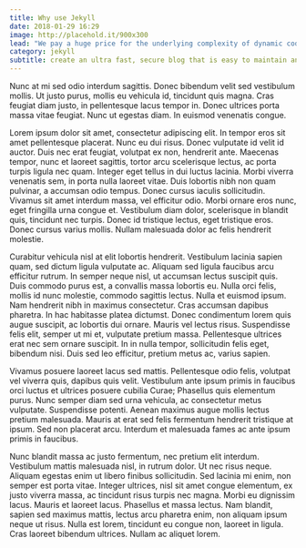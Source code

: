 ```yaml
---
title: Why use Jekyll
date: 2018-01-29 16:29
image: http://placehold.it/900x300
lead: "We pay a huge price for the underlying complexity of dynamic code running on a server for every request - a price we could avoid paying entirely when this kind of complexity is not needed."
category: jekyll
subtitle: create an ultra fast, secure blog that is easy to maintain and easy to scale
---
```


Nunc at mi sed odio interdum sagittis. Donec bibendum velit sed vestibulum mollis. Ut justo purus, mollis eu vehicula id, tincidunt quis magna. Cras feugiat diam justo, in pellentesque lacus tempor in. Donec ultrices porta massa vitae feugiat. Nunc ut egestas diam. In euismod venenatis congue.

Lorem ipsum dolor sit amet, consectetur adipiscing elit. In tempor eros sit amet pellentesque placerat. Nunc eu dui risus. Donec vulputate id velit id auctor. Duis nec erat feugiat, volutpat ex non, hendrerit ante. Maecenas tempor, nunc et laoreet sagittis, tortor arcu scelerisque lectus, ac porta turpis ligula nec quam. Integer eget tellus in dui luctus lacinia. Morbi viverra venenatis sem, in porta nulla laoreet vitae. Duis lobortis nibh non quam pulvinar, a accumsan odio tempus. Donec cursus iaculis sollicitudin. Vivamus sit amet interdum massa, vel efficitur odio. Morbi ornare eros nunc, eget fringilla urna congue et. Vestibulum diam dolor, scelerisque in blandit quis, tincidunt nec turpis. Donec id tristique lectus, eget tristique eros. Donec cursus varius mollis. Nullam malesuada dolor ac felis hendrerit molestie.

Curabitur vehicula nisl at elit lobortis hendrerit. Vestibulum lacinia sapien quam, sed dictum ligula vulputate ac. Aliquam sed ligula faucibus arcu efficitur rutrum. In semper neque nisl, ut accumsan lectus suscipit quis. Duis commodo purus est, a convallis massa lobortis eu. Nulla orci felis, mollis id nunc molestie, commodo sagittis lectus. Nulla et euismod ipsum. Nam hendrerit nibh in maximus consectetur. Cras accumsan dapibus pharetra. In hac habitasse platea dictumst. Donec condimentum lorem quis augue suscipit, ac lobortis dui ornare. Mauris vel lectus risus. Suspendisse felis elit, semper ut mi et, vulputate pretium massa. Pellentesque ultrices erat nec sem ornare suscipit. In in nulla tempor, sollicitudin felis eget, bibendum nisi. Duis sed leo efficitur, pretium metus ac, varius sapien.

Vivamus posuere laoreet lacus sed mattis. Pellentesque odio felis, volutpat vel viverra quis, dapibus quis velit. Vestibulum ante ipsum primis in faucibus orci luctus et ultrices posuere cubilia Curae; Phasellus quis elementum purus. Nunc semper diam sed urna vehicula, ac consectetur metus vulputate. Suspendisse potenti. Aenean maximus augue mollis lectus pretium malesuada. Mauris at erat sed felis fermentum hendrerit tristique at ipsum. Sed non placerat arcu. Interdum et malesuada fames ac ante ipsum primis in faucibus.

Nunc blandit massa ac justo fermentum, nec pretium elit interdum. Vestibulum mattis malesuada nisl, in rutrum dolor. Ut nec risus neque. Aliquam egestas enim ut libero finibus sollicitudin. Sed lacinia mi enim, non semper est porta vitae. Integer ultrices, nisl sit amet congue elementum, ex justo viverra massa, ac tincidunt risus turpis nec magna. Morbi eu dignissim lacus. Mauris et laoreet lacus. Phasellus et massa lectus. Nam blandit, sapien sed maximus mattis, lectus arcu pharetra enim, non aliquam ipsum neque ut risus. Nulla est lorem, tincidunt eu congue non, laoreet in ligula. Cras laoreet bibendum ultrices. Nullam ac aliquet lorem.
